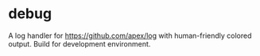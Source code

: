 # debug
A log handler for https://github.com/apex/log with human-friendly colored output. Build for development environment.
